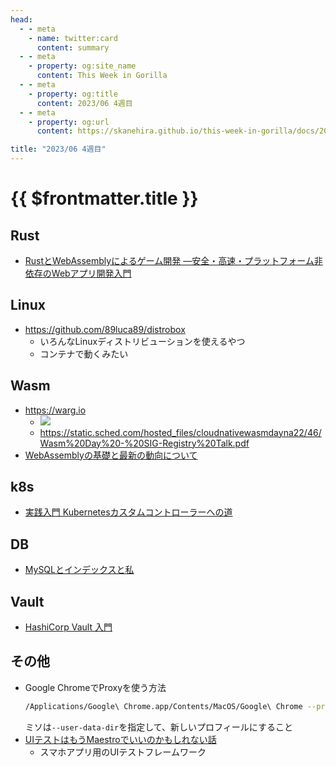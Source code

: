 ```yaml
---
head:
  - - meta
    - name: twitter:card
      content: summary
  - - meta
    - property: og:site_name
      content: This Week in Gorilla
  - - meta
    - property: og:title
      content: 2023/06 4週目
  - - meta
    - property: og:url
      content: https://skanehira.github.io/this-week-in-gorilla/docs/2023/0604.html

title: "2023/06 4週目"
---
```


# {{ $frontmatter.title }}

## Rust
- [RustとWebAssemblyによるゲーム開発 ―安全・高速・プラットフォーム非依存のWebアプリ開発入門](https://www.amazon.co.jp/dp/481440039X)

## Linux
- https://github.com/89luca89/distrobox
  - いろんなLinuxディストリビューションを使えるやつ
  - コンテナで動くみたい

## Wasm
- https://warg.io
  - ![](https://i.gyazo.com/44e958b11355a2010f49174119b2b891.png)
  - https://static.sched.com/hosted_files/cloudnativewasmdayna22/46/Wasm%20Day%20-%20SIG-Registry%20Talk.pdf
- [WebAssemblyの基礎と最新の動向について](https://docs.google.com/presentation/d/e/2PACX-1vSeJa3Th1muTyWX1HdjxvQsrRRnCdgojMlWFtKIVVJLf3vVwx91fjxTFfrDEvCSM4ewjhYFBtyOO9_v/pub?start=false&loop=false&delayms=3000&slide=id.p)

## k8s
- [実践入門 Kubernetesカスタムコントローラーへの道](https://nextpublishing.jp/book/11389.html)

## DB
- [MySQLとインデックスと私](https://speakerdeck.com/yoku0825/mysqltoindetukusutosi)

## Vault
- [HashiCorp Vault 入門](https://zenn.dev/nameless_gyoza/articles/hashicorp-vault-hands-on)

## その他
- Google ChromeでProxyを使う方法
	```sh
	/Applications/Google\ Chrome.app/Contents/MacOS/Google\ Chrome --proxy-server={your proxy server} --user-data-dir=/tmp/user1
	```
	ミソは`--user-data-dir`を指定して、新しいプロフィールにすること
- [UIテストはもうMaestroでいいのかもしれない話](https://speakerdeck.com/kgmyshin/uitesutohamoumaestrodeiinokamosirenaihua)
  - スマホアプリ用のUIテストフレームワーク
